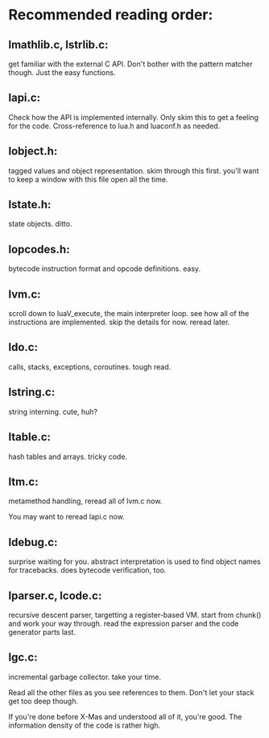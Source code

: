 # Recommended reading order:

## lmathlib.c, lstrlib.c: 
get familiar with the external C API. Don't bother with the pattern matcher though. Just the easy functions.

## lapi.c: 
Check how the API is implemented internally. Only skim this to get a feeling for the code. Cross-reference to lua.h and luaconf.h as needed.

## lobject.h: 
tagged values and object representation. skim through this first. you'll want to keep a window with this file open all the time.

## lstate.h: 
state objects. ditto.

## lopcodes.h: 
bytecode instruction format and opcode definitions. easy.

## lvm.c: 
scroll down to luaV_execute, the main interpreter loop. see how all of the instructions are implemented. skip the details for now. reread later.

## ldo.c: 
calls, stacks, exceptions, coroutines. tough read.

## lstring.c: 
string interning. cute, huh?

## ltable.c: 
hash tables and arrays. tricky code.

## ltm.c: 
metamethod handling, reread all of lvm.c now.

You may want to reread lapi.c now.

## ldebug.c: 
surprise waiting for you. abstract interpretation is used to find object names for tracebacks. does bytecode verification, too.

## lparser.c, lcode.c: 
recursive descent parser, targetting a register-based VM. start from chunk() and work your way through. read the expression parser and the code generator parts last.

## lgc.c: 
incremental garbage collector. take your time.

Read all the other files as you see references to them. Don't let your stack get too deep though.

If you're done before X-Mas and understood all of it, you're good. The information density of the code is rather high.